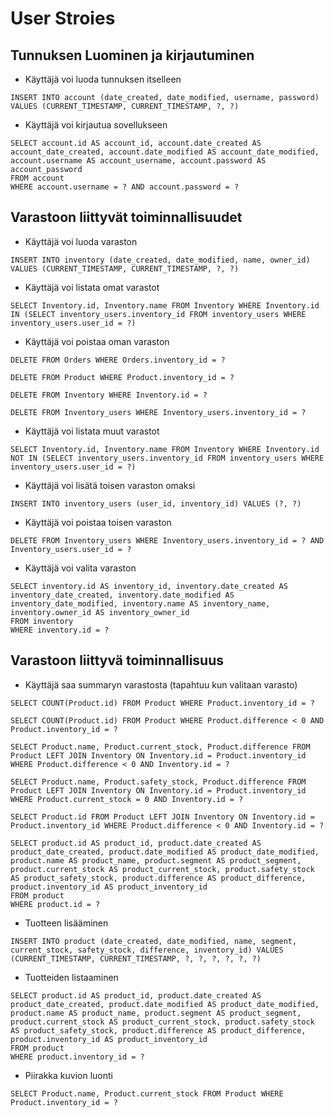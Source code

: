 # User Stroies

## Tunnuksen Luominen ja kirjautuminen

* Käyttäjä voi luoda tunnuksen itselleen

```
INSERT INTO account (date_created, date_modified, username, password) VALUES (CURRENT_TIMESTAMP, CURRENT_TIMESTAMP, ?, ?)
```

* Käyttäjä voi kirjautua sovellukseen

```
SELECT account.id AS account_id, account.date_created AS account_date_created, account.date_modified AS account_date_modified, account.username AS account_username, account.password AS account_password 
FROM account 
WHERE account.username = ? AND account.password = ?
```

## Varastoon liittyvät toiminnallisuudet

* Käyttäjä voi luoda varaston

```
INSERT INTO inventory (date_created, date_modified, name, owner_id) VALUES (CURRENT_TIMESTAMP, CURRENT_TIMESTAMP, ?, ?)
```

* Käyttäjä voi listata omat varastot

```
SELECT Inventory.id, Inventory.name FROM Inventory WHERE Inventory.id IN (SELECT inventory_users.inventory_id FROM inventory_users WHERE inventory_users.user_id = ?)
```

* Käyttäjä voi poistaa oman varaston

```
DELETE FROM Orders WHERE Orders.inventory_id = ?

DELETE FROM Product WHERE Product.inventory_id = ?

DELETE FROM Inventory WHERE Inventory.id = ?

DELETE FROM Inventory_users WHERE Inventory_users.inventory_id = ?
```

* Käyttäjä voi listata muut varastot

```
SELECT Inventory.id, Inventory.name FROM Inventory WHERE Inventory.id NOT IN (SELECT inventory_users.inventory_id FROM inventory_users WHERE inventory_users.user_id = ?)
```

* Käyttäjä voi lisätä toisen varaston omaksi

```
INSERT INTO inventory_users (user_id, inventory_id) VALUES (?, ?)
```

* Käyttäjä voi poistaa toisen varaston

```
DELETE FROM Inventory_users WHERE Inventory_users.inventory_id = ? AND Inventory_users.user_id = ?
```

* Käyttäjä voi valita varaston

```
SELECT inventory.id AS inventory_id, inventory.date_created AS inventory_date_created, inventory.date_modified AS inventory_date_modified, inventory.name AS inventory_name, inventory.owner_id AS inventory_owner_id 
FROM inventory 
WHERE inventory.id = ?
```

## Varastoon liittyvä toiminnallisuus

* Käyttäjä saa summaryn varastosta (tapahtuu kun valitaan varasto)

```
SELECT COUNT(Product.id) FROM Product WHERE Product.inventory_id = ?

SELECT COUNT(Product.id) FROM Product WHERE Product.difference < 0 AND Product.inventory_id = ?

SELECT Product.name, Product.current_stock, Product.difference FROM Product LEFT JOIN Inventory ON Inventory.id = Product.inventory_id WHERE Product.difference < 0 AND Inventory.id = ?

SELECT Product.name, Product.safety_stock, Product.difference FROM Product LEFT JOIN Inventory ON Inventory.id = Product.inventory_id WHERE Product.current_stock = 0 AND Inventory.id = ?

SELECT Product.id FROM Product LEFT JOIN Inventory ON Inventory.id = Product.inventory_id WHERE Product.difference < 0 AND Inventory.id = ?

SELECT product.id AS product_id, product.date_created AS product_date_created, product.date_modified AS product_date_modified, product.name AS product_name, product.segment AS product_segment, product.current_stock AS product_current_stock, product.safety_stock AS product_safety_stock, product.difference AS product_difference, product.inventory_id AS product_inventory_id 
FROM product 
WHERE product.id = ?

```

* Tuotteen lisääminen

```
INSERT INTO product (date_created, date_modified, name, segment, current_stock, safety_stock, difference, inventory_id) VALUES (CURRENT_TIMESTAMP, CURRENT_TIMESTAMP, ?, ?, ?, ?, ?, ?)
```

* Tuotteiden listaaminen

```
SELECT product.id AS product_id, product.date_created AS product_date_created, product.date_modified AS product_date_modified, product.name AS product_name, product.segment AS product_segment, product.current_stock AS product_current_stock, product.safety_stock AS product_safety_stock, product.difference AS product_difference, product.inventory_id AS product_inventory_id 
FROM product 
WHERE product.inventory_id = ?
```

* Piirakka kuvion luonti

```
SELECT Product.name, Product.current_stock FROM Product WHERE Product.inventory_id = ?
```

